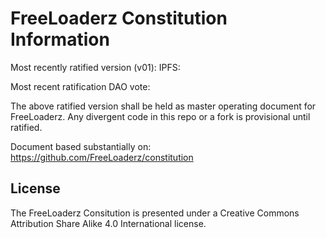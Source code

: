 # FreeLoaderz Constitution Information

Most recently ratified version (v01): IPFS:

Most recent ratification DAO vote: 

The above ratified version shall be held as master operating document for FreeLoaderz. Any divergent code in this repo or a fork is provisional until ratified.


Document based substantially on: https://github.com/FreeLoaderz/constitution



## License

The FreeLoaderz Consitution is presented under a Creative Commons Attribution Share Alike 4.0 International license.
